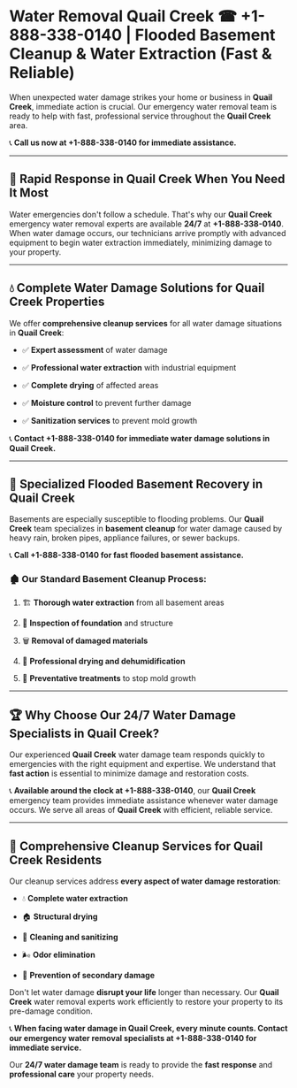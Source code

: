 # Water Removal Quail Creek ☎ +1-888-338-0140 | Flooded Basement Cleanup & Water Extraction (Fast & Reliable)

When unexpected water damage strikes your home or business in **Quail Creek**, immediate action is crucial. Our emergency water removal team is ready to help with fast, professional service throughout the **Quail Creek** area. 

📞 **Call us now at +1-888-338-0140 for immediate assistance.**
---
## 🚀 Rapid Response in Quail Creek When You Need It Most
Water emergencies don't follow a schedule. That's why our **Quail Creek** emergency water removal experts are available **24/7** at **+1-888-338-0140**. When water damage occurs, our technicians arrive promptly with advanced equipment to begin water extraction immediately, minimizing damage to your property.
---
## 💧 Complete Water Damage Solutions for Quail Creek Properties
We offer **comprehensive cleanup services** for all water damage situations in **Quail Creek**:
- ✅ **Expert assessment** of water damage  
- ✅ **Professional water extraction** with industrial equipment  
- ✅ **Complete drying** of affected areas  
- ✅ **Moisture control** to prevent further damage  
- ✅ **Sanitization services** to prevent mold growth  
📞 **Contact +1-888-338-0140 for immediate water damage solutions in Quail Creek.**
---
## 🌊 Specialized Flooded Basement Recovery in Quail Creek
Basements are especially susceptible to flooding problems. Our **Quail Creek** team specializes in **basement cleanup** for water damage caused by heavy rain, broken pipes, appliance failures, or sewer backups. 
📞 **Call +1-888-338-0140 for fast flooded basement assistance.**
### 🏚️ Our Standard Basement Cleanup Process:
1. 🏗️ **Thorough water extraction** from all basement areas  
2. 🔎 **Inspection of foundation** and structure  
3. 🗑️ **Removal of damaged materials**  
4. 💨 **Professional drying and dehumidification**  
5. 🚫 **Preventative treatments** to stop mold growth  
---
## 🏆 Why Choose Our 24/7 Water Damage Specialists in Quail Creek?
Our experienced **Quail Creek** water damage team responds quickly to emergencies with the right equipment and expertise. We understand that **fast action** is essential to minimize damage and restoration costs.
📞 **Available around the clock at +1-888-338-0140**, our **Quail Creek** emergency team provides immediate assistance whenever water damage occurs. We serve all areas of **Quail Creek** with efficient, reliable service.
---
## 🧹 Comprehensive Cleanup Services for Quail Creek Residents
Our cleanup services address **every aspect of water damage restoration**:
- 💧 **Complete water extraction**  
- 🏠 **Structural drying**  
- 🧼 **Cleaning and sanitizing**  
- 🌬️ **Odor elimination**  
- 🚫 **Prevention of secondary damage**  
Don't let water damage **disrupt your life** longer than necessary. Our **Quail Creek** water removal experts work efficiently to restore your property to its pre-damage condition.
📞 **When facing water damage in Quail Creek, every minute counts. Contact our emergency water removal specialists at +1-888-338-0140 for immediate service.**
Our **24/7 water damage team** is ready to provide the **fast response** and **professional care** your property needs.
